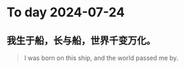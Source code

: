
# To day 2024-07-24


## 我生于船，长与船，世界千变万化。
> I was born on this ship, and the world passed me by.

    